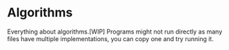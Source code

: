 # Algorithms
Everything about algorithms.[WIP]
Programs might not run directly as many files have multiple implementations, you can copy one and try running it.
